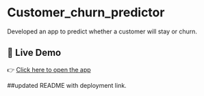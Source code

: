 # Customer_churn_predictor  
Developed an app to predict whether a customer will stay or churn.  

## 🔗 Live Demo  
👉 [Click here to open the app](https://customer-churn-predictor-application.streamlit.app/)


##updated README with deployment link.
